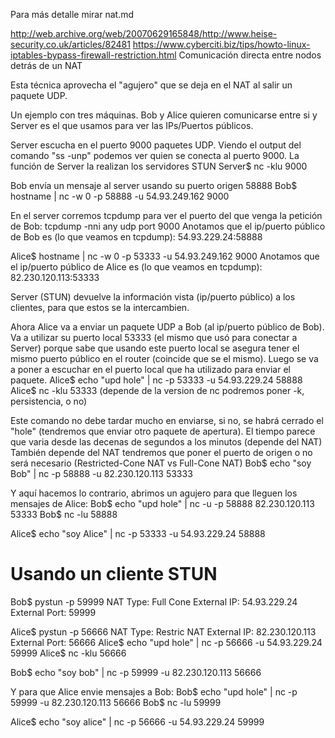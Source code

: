Para más detalle mirar nat.md

http://web.archive.org/web/20070629165848/http://www.heise-security.co.uk/articles/82481
https://www.cyberciti.biz/tips/howto-linux-iptables-bypass-firewall-restriction.html
Comunicación directa entre nodos detrás de un NAT

Esta técnica aprovecha el "agujero" que se deja en el NAT al salir un paquete UDP.

Un ejemplo con tres máquinas. Bob y Alice quieren comunicarse entre si y Server es el que usamos para ver las IPs/Puertos públicos.

Server escucha en el puerto 9000 paquetes UDP. Viendo el output del comando "ss -unp" podemos ver quien se conecta al puerto 9000.
La función de Server la realizan los servidores STUN
Server$ nc -klu 9000

Bob envía un mensaje al server usando su puerto origen 58888
Bob$ hostname | nc -w 0 -p 58888 -u 54.93.249.162 9000

En el server corremos tcpdump para ver el puerto del que venga la petición de Bob:
tcpdump -nni any udp port 9000
Anotamos que el ip/puerto público de Bob es (lo que veamos en tcpdump): 54.93.229.24:58888

Alice$ hostname | nc -w 0 -p 53333 -u 54.93.249.162 9000
Anotamos que el ip/puerto público de Alice es (lo que veamos en tcpdump): 82.230.120.113:53333


Server (STUN) devuelve la información vista (ip/puerto público) a los clientes, para que estos se la intercambien.

Ahora Alice va a enviar un paquete UDP a Bob (al ip/puerto público de Bob).
Va a utilizar su puerto local 53333 (el mismo que usó para conectar a Server) porque sabe que usando este puerto local se asegura tener el mismo puerto público en el router (coincide que se el mismo).
Luego se va a poner a escuchar en el puerto local que ha utilizado para enviar el paquete.
Alice$ echo "upd hole" | nc -p 53333 -u 54.93.229.24 58888
Alice$ nc -klu 53333
  (depende de la version de nc podremos poner -k, persistencia, o no)

Este comando no debe tardar mucho en enviarse, si no, se habrá cerrado el "hole" (tendremos que enviar otro paquete de apertura).
El tiempo parece que varia desde las decenas de segundos a los minutos (depende del NAT)
También depende del NAT tendremos que poner el puerto de origen o no será necesario (Restricted-Cone NAT vs Full-Cone NAT)
Bob$ echo "soy Bob" | nc -p 58888 -u 82.230.120.113 53333


Y aquí hacemos lo contrario, abrimos un agujero para que lleguen los mensajes de Alice:
Bob$ echo "upd hole" | nc -u -p 58888 82.230.120.113 53333
Bob$ nc -lu 58888

Alice$ echo "soy Alice" | nc -p 53333 -u 54.93.229.24 58888



# Usando un cliente STUN
Bob$ pystun -p 59999
NAT Type: Full Cone
External IP: 54.93.229.24
External Port: 59999

Alice$ pystun -p 56666
NAT Type: Restric NAT
External IP: 82.230.120.113
External Port: 56666
Alice$ echo "upd hole" | nc -p 56666 -u 54.93.229.24 59999
Alice$ nc -klu 56666

Bob$ echo "soy bob" | nc -p 59999 -u 82.230.120.113 56666

Y para que Alice envie mensajes a Bob:
Bob$ echo "upd hole" | nc -p 59999 -u 82.230.120.113 56666
Bob$ nc -lu 59999

Alice$ echo "soy alice" | nc -p 56666 -u 54.93.229.24 59999
